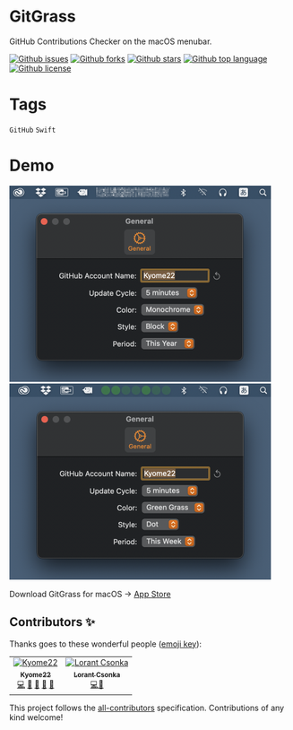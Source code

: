 # GitGrass

<!-- # Short Description -->

GitHub Contributions Checker on the macOS menubar.

<!-- # Badges -->

[![Github issues](https://img.shields.io/github/issues/Kyome22/GitGrass)](https://github.com/Kyome22/GitGrass/issues)
[![Github forks](https://img.shields.io/github/forks/Kyome22/GitGrass)](https://github.com/Kyome22/GitGrass/network/members)
[![Github stars](https://img.shields.io/github/stars/Kyome22/GitGrass)](https://github.com/Kyome22/GitGrass/stargazers)
[![Github top language](https://img.shields.io/github/languages/top/Kyome22/GitGrass)](https://github.com/Kyome22/GitGrass/)
[![Github license](https://img.shields.io/github/license/Kyome22/GitGrass)](https://github.com/Kyome22/GitGrass/)

# Tags

`GitHub` `Swift`

# Demo

<img src="./resources/this_year.png" height="350px" />
<br>
<img src="./resources/this_week.png" height="350px" />

Download GitGrass for macOS → [App Store](https://apps.apple.com/us/app/gitgrass/id1501139279)

## Contributors ✨

Thanks goes to these wonderful people ([emoji key](https://allcontributors.org/docs/en/emoji-key)):

<!-- ALL-CONTRIBUTORS-LIST:START - Do not remove or modify this section -->
<!-- prettier-ignore-start -->
<!-- markdownlint-disable -->
<table>
  <tr>
    <td align="center"><a href="https://github.com/Kyome22"><img src="https://avatars.githubusercontent.com/u/19896354?v=4" width="100px;" alt="Kyome22"/><br /><sub><b>Kyome22</b></sub></a><br /><a href="https://github.com/Kyome22/GitGrass/commits?author=Kyome22" title="Code">💻</a> <a href="https://github.com/Kyome22/GitGrass/commits?author=Kyome22" title="Documentation">📖</a> <a href="#question-Kyome22" title="Answering Questions">💬</a> <a href="https://github.com/Kyome22/GitGrass/issues?q=author%3AKyome22" title="Bug reports">🐛</a> <a href="#review-Kyome22" title="Reviewed Pull Requests">👀</a></td>
    <td align="center"><a href="https://github.com/lorant-csonka-planorama"><img src="https://avatars2.githubusercontent.com/u/48209860?v=4" width="100px;" alt="Lorant Csonka"/><br /><sub>
    <b>Lorant Csonka</b></sub></a><br /><a href="https://github.com/Kyome22/GitGrass/commits?author=lorant-csonka" title="Code">💻</a><a href="https://github.com/Kyome22/GitGrass/commits?author=lorant-csonka" title="Documentation">📖</a><br /> </td> 
  </tr>
</table>

<!-- markdownlint-enable -->
<!-- prettier-ignore-end -->

<!-- ALL-CONTRIBUTORS-LIST:END -->

This project follows the [all-contributors](https://github.com/all-contributors/all-contributors) specification. Contributions of any kind welcome!

<!-- CREATED_BY_LEADYOU_README_GENERATOR -->
